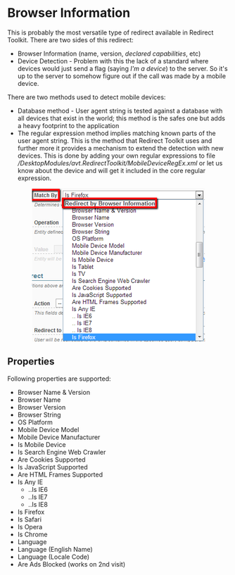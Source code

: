 # Browser Information

This is probably the most versatile type of redirect available in Redirect Toolkit. There are two sides of this redirect:

* Browser Information (name, version, *declared capabilities*, etc)
* Device Detection - Problem with this the lack of a standard where devices would just send a flag (saying *I'm a device*) to the server. So it's up to the server to somehow figure out if the call was made by a mobile device.

There are two methods used to detect mobile devices:

* Database method - User agent string is tested against a database with all devices that exist in the world; this method is the safes one but adds a heavy footprint to the application
* The regular expression method implies matching known parts of the user agent string. This is the method that Redirect Toolkit uses and further more it provides a mechanism to extend the detection with new devices. This is done by adding your own regular expressions to file */DesktopModules/avt.RedirectToolkit/MobileDeviceRegEx.xml* or let us know about the device and will get it included in the core regular expression.

<div style="text-align:center">

![](../assets/redirect-by-browser-information.png)

</div>

## Properties

Following properties are supported:

* Browser Name & Version
* Browser Name
* Browser Version
* Browser String
* OS Platform
* Mobile Device Model
* Mobile Device Manufacturer
* Is Mobile Device
* Is Search Engine Web Crawler
* Are Cookies Supported
* Is JavaScript Supported
* Are HTML Frames Supported
* Is Any IE
    * ..Is IE6
    * ..Is IE7
    * ..Is IE8
* Is Firefox
* Is Safari
* Is Opera
* Is Chrome
* Language
* Language (English Name)
* Language (Locale Code)
* Are Ads Blocked (works on 2nd visit)